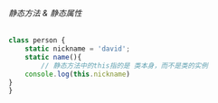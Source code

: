 ###### 静态方法 & 静态属性

```JavaScript
class person {
    static nickname = 'david';
    static name(){
        // 静态方法中的this指的是 类本身，而不是类的实例
	console.log(this.nickname)
}
}
```



###### 
